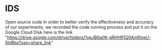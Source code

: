 # IDS
Open source code
In order to better verify the effectiveness and accuracy of our experiments, we recorded the code running process and put it on the Google Cloud Disk here is the link "https://drive.google.com/drive/folders/1ypJB6a0K-gRHHR1Q0An9ItreU-5lnBka?usp=share_link"
